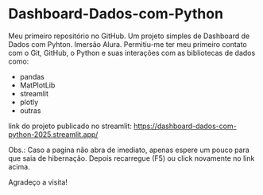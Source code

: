 # Dashboard-Dados-com-Python

Meu primeiro repositório no GitHub. Um projeto simples de Dashboard de Dados com Pyhton. Imersão Alura.
Permitiu-me ter meu primeiro contato com o Git, GitHub, o Python e suas interações com as bibliotecas de dados como:



* pandas
* MatPlotLib
* streamlit
* plotly
* outras



link do projeto publicado no streamlit: https://dashboard-dados-com-python-2025.streamlit.app/

Obs.: Caso a pagina não abra de imediato, apenas espere um pouco para que saia de hibernação. Depois recarregue (F5) ou click novamente no link acima.

Agradeço a visita!


